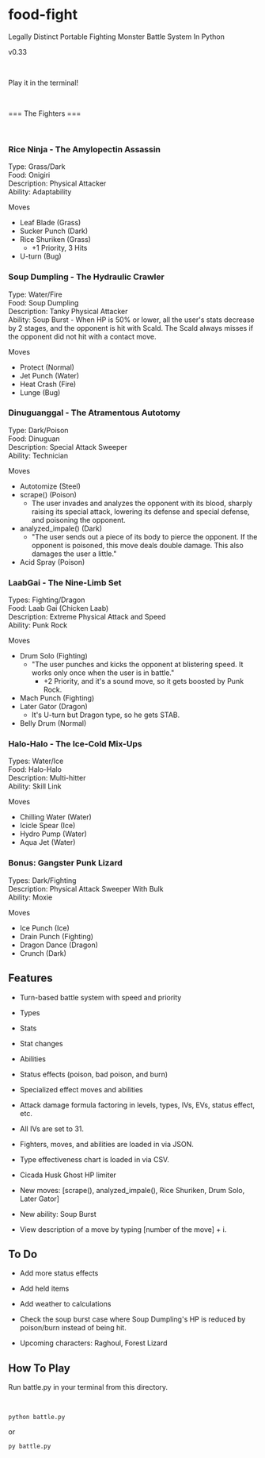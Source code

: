 # food-fight

Legally Distinct Portable Fighting Monster Battle System In Python

v0.33

<br>

Play it in the terminal!

<br>

=== The Fighters ===

<br>

<h3>Rice Ninja - The Amylopectin Assassin</h3>
Type: Grass/Dark
<br>Food: Onigiri
<br>Description: Physical Attacker
<br>Ability: Adaptability

Moves

- Leaf Blade (Grass)
- Sucker Punch (Dark)
- Rice Shuriken (Grass)
	- +1 Priority, 3 Hits
- U-turn (Bug)

<h3>Soup Dumpling - The Hydraulic Crawler</h3>
Type: Water/Fire
<br>Food: Soup Dumpling
<br>Description: Tanky Physical Attacker
<br>Ability: Soup Burst - When HP is 50% or lower, all the user's stats decrease by 2 stages, and the opponent is hit with Scald. The Scald always misses if the opponent did not hit with a contact move.

Moves

- Protect (Normal)
- Jet Punch (Water)
- Heat Crash (Fire)
- Lunge (Bug)

<h3>Dinuguanggal - The Atramentous Autotomy</h3>
Type: Dark/Poison
<br>Food: Dinuguan
<br>Description: Special Attack Sweeper
<br>Ability: Technician

Moves

- Autotomize (Steel)
- scrape() (Poison)
	- The user invades and analyzes the opponent with its blood, sharply raising its special attack, lowering its defense and special defense, and poisoning the opponent.
- analyzed_impale() (Dark)
	- "The user sends out a piece of its body to pierce the opponent. If the opponent is poisoned, this move deals double damage. This also damages the user a little."
- Acid Spray (Poison)


<h3>LaabGai - The Nine-Limb Set</h3>
Types: Fighting/Dragon
<br>Food: Laab Gai (Chicken Laab)
<br>Description: Extreme Physical Attack and Speed
<br>Ability: Punk Rock

Moves

- Drum Solo (Fighting)
	- "The user punches and kicks the opponent at blistering speed. It works only once when the user is in battle."
		- +2 Priority, and it's a sound move, so it gets boosted by Punk Rock.
- Mach Punch (Fighting)
- Later Gator (Dragon)
	- It's U-turn but Dragon type, so he gets STAB.
- Belly Drum (Normal)

<h3>Halo-Halo - The Ice-Cold Mix-Ups</h3>
Types: Water/Ice
<br>Food: Halo-Halo
<br>Description: Multi-hitter
<br>Ability: Skill Link

Moves

- Chilling Water (Water)
- Icicle Spear (Ice)
- Hydro Pump (Water)
- Aqua Jet (Water)


<h3>Bonus: Gangster Punk Lizard</h3>
Types: Dark/Fighting
<br>Description: Physical Attack Sweeper With Bulk
<br>Ability: Moxie

Moves

- Ice Punch (Ice)
- Drain Punch (Fighting)
- Dragon Dance (Dragon)
- Crunch (Dark)

## Features ##

- Turn-based battle system with speed and priority

- Types

- Stats

- Stat changes

- Abilities

- Status effects (poison, bad poison, and burn)

- Specialized effect moves and abilities

- Attack damage formula factoring in levels, types, IVs, EVs, status effect, etc.

- All IVs are set to 31.

- Fighters, moves, and abilities are loaded in via JSON.

- Type effectiveness chart is loaded in via CSV.

- Cicada Husk Ghost HP limiter

- New moves: [scrape(), analyzed_impale(), Rice Shuriken, Drum Solo, Later Gator]

- New ability: Soup Burst

- View description of a move by typing [number of the move] + i.

  

## To Do ##

- Add more status effects

- Add held items

- Add weather to calculations

- Check the soup burst case where Soup Dumpling's HP is reduced by poison/burn instead of being hit. 

- Upcoming characters: Raghoul, Forest Lizard



## How To Play ##

Run battle.py in your terminal from this directory.

<br>

`python battle.py`

or

`py battle.py`